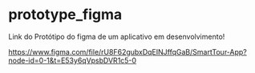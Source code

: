 # prototype_figma

Link do Protótipo do figma de um aplicativo em desenvolvimento!

https://www.figma.com/file/rU8F62gubxDqEINJffqGaB/SmartTour-App?node-id=0-1&t=E53y6qVpsbDVR1c5-0
